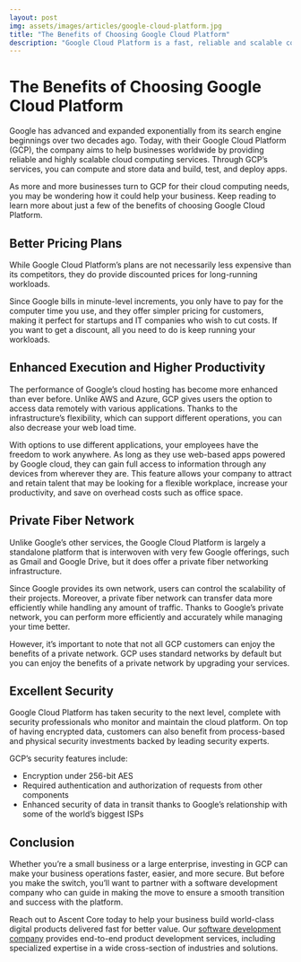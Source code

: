 ```yaml
---
layout: post
img: assets/images/articles/google-cloud-platform.jpg
title: "The Benefits of Choosing Google Cloud Platform"
description: "Google Cloud Platform is a fast, reliable and scalable computing infrastructure that helps businesses easily build data-driven products. The benefits of choosing GCP are numerous: it's quick, efficient and will help you to generate revenue by building the perfect product for your customers on demand."
---
```


# The Benefits of Choosing Google Cloud Platform

Google has advanced and expanded exponentially from its search engine beginnings over two decades ago. Today, with their Google Cloud Platform (GCP), the company aims to help businesses worldwide by providing reliable and highly scalable cloud computing services. Through GCP’s services, you can compute and store data and build, test, and deploy apps.

As more and more businesses turn to GCP for their cloud computing needs, you may be wondering how it could help your business. Keep reading to learn more about just a few of the benefits of choosing Google Cloud Platform.

## Better Pricing Plans

While Google Cloud Platform’s plans are not necessarily less expensive than its competitors, they do provide discounted prices for long-running workloads.

Since Google bills in minute-level increments, you only have to pay for the computer time you use, and they offer simpler pricing for customers, making it perfect for startups and IT companies who wish to cut costs. If you want to get a discount, all you need to do is keep running your workloads.

## Enhanced Execution and Higher Productivity

The performance of Google’s cloud hosting has become more enhanced than ever before. Unlike AWS and Azure, GCP gives users the option to access data remotely with various applications. Thanks to the infrastructure’s flexibility, which can support different operations, you can also decrease your web load time.

With options to use different applications, your employees have the freedom to work anywhere. As long as they use web-based apps powered by Google cloud, they can gain full access to information through any devices from wherever they are. This feature allows your company to attract and retain talent that may be looking for a flexible workplace, increase your productivity, and save on overhead costs such as office space.

## Private Fiber Network

Unlike Google’s other services, the Google Cloud Platform is largely a standalone platform that is interwoven with very few Google offerings, such as Gmail and Google Drive, but it does offer a private fiber networking infrastructure.

Since Google provides its own network, users can control the scalability of their projects. Moreover, a private fiber network can transfer data more efficiently while handling any amount of traffic. Thanks to Google’s private network, you can perform more efficiently and accurately while managing your time better.

However, it’s important to note that not all GCP customers can enjoy the benefits of a private network. GCP uses standard networks by default but you can enjoy the benefits of a private network by upgrading your services.

## Excellent Security

Google Cloud Platform has taken security to the next level, complete with security professionals who monitor and maintain the cloud platform. On top of having encrypted data, customers can also benefit from process-based and physical security investments backed by leading security experts.

GCP’s security features include:

- Encryption under 256-bit AES
- Required authentication and authorization of requests from other components
- Enhanced security of data in transit thanks to Google’s relationship with some of the world’s biggest ISPs

## Conclusion

Whether you’re a small business or a large enterprise, investing in GCP can make your business operations faster, easier, and more secure. But before you make the switch, you’ll want to partner with a software development company who can guide in making the move to ensure a smooth transition and success with the platform.

Reach out to Ascent Core today to help your business build world-class digital products delivered fast for better value. Our [software development company](https://www.ascentcore.com/services.html) provides end-to-end product development services, including specialized expertise in a wide cross-section of industries and solutions.
